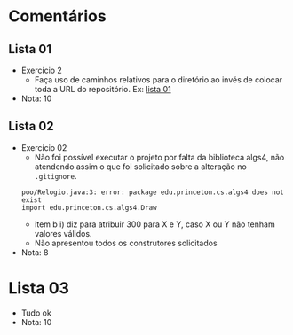 # Comentários

## Lista 01

- Exercício 2
  - Faça uso de caminhos relativos para o diretório ao invés de colocar toda a URL do repositório. Ex: [lista 01](lista-01/)
- Nota: 10


## Lista 02

- Exercício 02
  - Não foi possível executar o projeto por falta da biblioteca algs4, não atendendo assim o que foi solicitado sobre a alteração no `.gitignore`.
  ```shell
  poo/Relogio.java:3: error: package edu.princeton.cs.algs4 does not exist
  import edu.princeton.cs.algs4.Draw
  ```
  - item b i) diz para atribuir 300 para X e Y, caso X ou Y não tenham valores válidos.
  - Não apresentou todos os construtores solicitados
- Nota: 8


# Lista 03

- Tudo ok
- Nota: 10